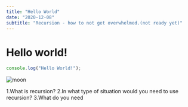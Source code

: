 ```yaml
---
title: "Hello World"
date: "2020-12-08"
subtitle: "Recursion - how to not get overwhelmed.(not ready yet)"
---
```


# Hello world!

```javascript
console.log("Hello World!");
```

![moon](../images/moon.jpeg)

1.What is recursion?
2.In what type of situation would you need to use recursion?
3.What do you need
